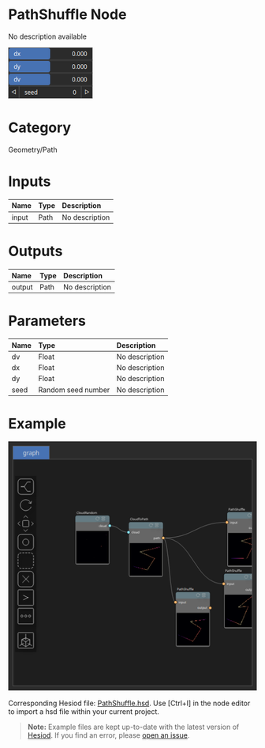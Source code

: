 
PathShuffle Node
================


No description available



![img](../../images/nodes/PathShuffle_settings.png)


# Category


Geometry/Path
# Inputs

|Name|Type|Description|
| :--- | :--- | :--- |
|input|Path|No description|

# Outputs

|Name|Type|Description|
| :--- | :--- | :--- |
|output|Path|No description|

# Parameters

|Name|Type|Description|
| :--- | :--- | :--- |
|dv|Float|No description|
|dx|Float|No description|
|dy|Float|No description|
|seed|Random seed number|No description|

# Example


![img](../../images/nodes/PathShuffle_hsd_example.png)

Corresponding Hesiod file: [PathShuffle.hsd](../../examples/PathShuffle.hsd). Use [Ctrl+I] in the node editor to import a hsd file within your current project. 

> **Note:** Example files are kept up-to-date with the latest version of [Hesiod](https://github.com/otto-link/Hesiod).
> If you find an error, please [open an issue](https://github.com/otto-link/Hesiod/issues).

